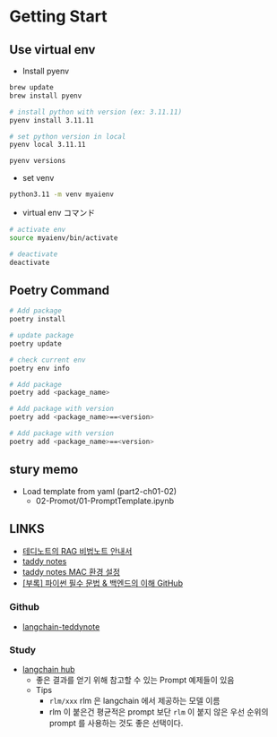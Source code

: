 # Getting Start

## Use virtual env

- Install pyenv

```bash
brew update
brew install pyenv

# install python with version (ex: 3.11.11)
pyenv install 3.11.11

# set python version in local
pyenv local 3.11.11

pyenv versions
```

- set venv

```bash
python3.11 -m venv myaienv
```

- virtual env コマンド

```bash
# activate env
source myaienv/bin/activate

# deactivate
deactivate
```

## Poetry Command

```bash
# Add package
poetry install

# update package
poetry update

# check current env
poetry env info

# Add package
poetry add <package_name>

# Add package with version
poetry add <package_name>==<version>

# Add package with version
poetry add <package_name>==<version>
```

## stury memo

- Load template from yaml (part2-ch01-02)
  - 02-Promot/01-PromptTemplate.ipynb

## LINKS

- [테디노트의 RAG 비법노트 안내서](https://docs.google.com/document/d/1xf4M5ZJjs3TGy6YkwZV2_I1YbJNAC1p9CL81Fap63pY/edit?tab=t.0)
- [taddy notes](https://wikidocs.net/book/14314)
- [taddy notes MAC 환경 설정](<https://teddynote.com/10-RAG%EB%B9%84%EB%B2%95%EB%85%B8%ED%8A%B8/%ED%99%98%EA%B2%BD%20%EC%84%A4%EC%A0%95%20(Mac)/>)
- [[부록] 파이썬 필수 문법 & 백엔드의 이해 GitHub](https://github.com/fastcampus-plan1/Online-Backend-Python/tree/main/fundamental#%ED%8C%8C%EC%9D%B4%EC%8D%AC-%EA%B8%B0%EC%B4%88%EA%B0%95%EC%9D%98-%EC%BD%94%EB%93%9C-%EB%AA%A8%EC%9D%8C)

### Github

- [langchain-teddynote](https://github.com/teddylee777/langchain-teddynote)

### Study

- [langchain hub](https://smith.langchain.com/hub)
  - 좋은 결과를 얻기 위해 참고할 수 있는 Prompt 예제들이 있음
  - Tips
    - `rlm/xxx` rlm 은 langchain 에서 제공하는 모델 이름
    - rlm 이 붙은건 평균적은 prompt 보단 `rlm` 이 붙지 않은 우선 순위의 prompt 를 사용하는 것도 좋은 선택이다.
